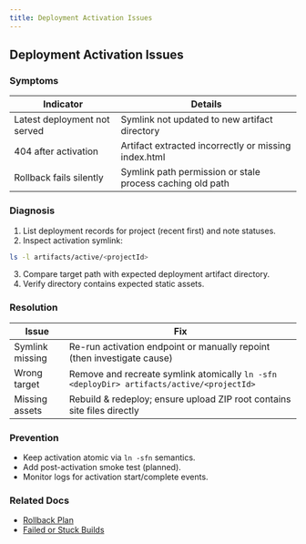 ```yaml
---
title: Deployment Activation Issues
---
```


## Deployment Activation Issues

### Symptoms

| Indicator | Details |
|-----------|---------|
| Latest deployment not served | Symlink not updated to new artifact directory |
| 404 after activation | Artifact extracted incorrectly or missing index.html |
| Rollback fails silently | Symlink path permission or stale process caching old path |

### Diagnosis

1. List deployment records for project (recent first) and note statuses.
2. Inspect activation symlink:

```bash
ls -l artifacts/active/<projectId>
```

3. Compare target path with expected deployment artifact directory.
4. Verify directory contains expected static assets.

### Resolution

| Issue | Fix |
|-------|-----|
| Symlink missing | Re-run activation endpoint or manually repoint (then investigate cause) |
| Wrong target | Remove and recreate symlink atomically `ln -sfn <deployDir> artifacts/active/<projectId>` |
| Missing assets | Rebuild & redeploy; ensure upload ZIP root contains site files directly |

### Prevention

- Keep activation atomic via `ln -sfn` semantics.
- Add post-activation smoke test (planned).
- Monitor logs for activation start/complete events.

### Related Docs

- [Rollback Plan](../reference/rollback.md)
- [Failed or Stuck Builds](failed-builds.md)
